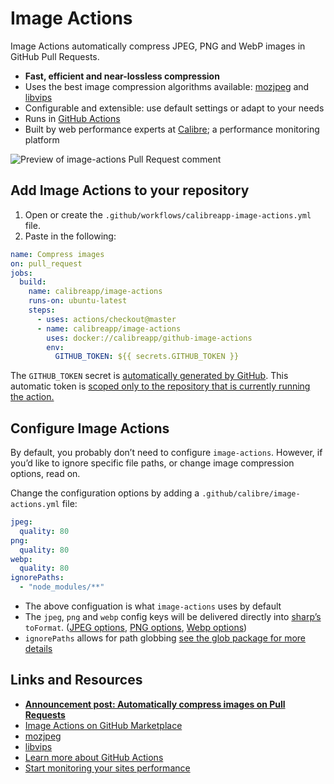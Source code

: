 # Image Actions

Image Actions automatically compress JPEG, PNG and WebP images in GitHub Pull Requests.

- **Fast, efficient and near-lossless compression**
- Uses the best image compression algorithms available: [mozjpeg](https://github.com/mozilla/mozjpeg) and [libvips](https://github.com/libvips/libvips)
- Configurable and extensible: use default settings or adapt to your needs
- Runs in [GitHub Actions](https://github.com/features/actions)
- Built by web performance experts at [Calibre](https://calibreapp.com/); a  performance monitoring platform

![Preview of image-actions Pull Request comment](https://user-images.githubusercontent.com/924/62024579-e1470d00-b218-11e9-8655-693ea42ba0f7.png)

## Add Image Actions to your repository

1. Open or create the `.github/workflows/calibreapp-image-actions.yml` file.
2. Paste in the following:

```yml
name: Compress images
on: pull_request
jobs:
  build:
    name: calibreapp/image-actions
    runs-on: ubuntu-latest
    steps:
      - uses: actions/checkout@master
      - name: calibreapp/image-actions
        uses: docker://calibreapp/github-image-actions
        env:
          GITHUB_TOKEN: ${{ secrets.GITHUB_TOKEN }}
```

The `GITHUB_TOKEN` secret is [automatically generated by GitHub](https://help.github.com/en/articles/virtual-environments-for-github-actions#github_token-secret). This automatic token is [scoped only to the repository that is currently running the action.](https://help.github.com/en/articles/virtual-environments-for-github-actions#token-permissions)

## Configure Image Actions

By default, you probably don’t need to configure `image-actions`. However, if you’d like to ignore specific file paths, or change image compression options, read on.

Change the configuration options by adding a `.github/calibre/image-actions.yml` file:

```yml
jpeg:
  quality: 80
png:
  quality: 80
webp:
  quality: 80
ignorePaths:
  - "node_modules/**"
```

- The above configuation is what `image-actions` uses by default
- The `jpeg`, `png` and `webp` config keys will be delivered directly into [sharp’s](http://sharp.pixelplumbing.com) `toFormat`. ([JPEG options](http://sharp.pixelplumbing.com/en/stable/api-output/#jpeg), [PNG options](http://sharp.pixelplumbing.com/en/stable/api-output/#png), [Webp options](http://sharp.pixelplumbing.com/en/stable/api-output/#webp))
- `ignorePaths` allows for path globbing [see the glob package for more details](https://www.npmjs.com/package/glob)

## Links and Resources

- **[Announcement post: Automatically compress images on Pull Requests](https://calibreapp.com/blog/compress-images-in-prs/)**
- [Image Actions on GitHub Marketplace](https://github.com/marketplace/actions/image-actions)
- [mozjpeg](https://github.com/mozilla/mozjpeg)
- [libvips](https://github.com/libvips/libvips)
- [Learn more about GitHub Actions](https://github.com/features/actions)
- [Start monitoring your sites performance](https://calibreapp.com/)
